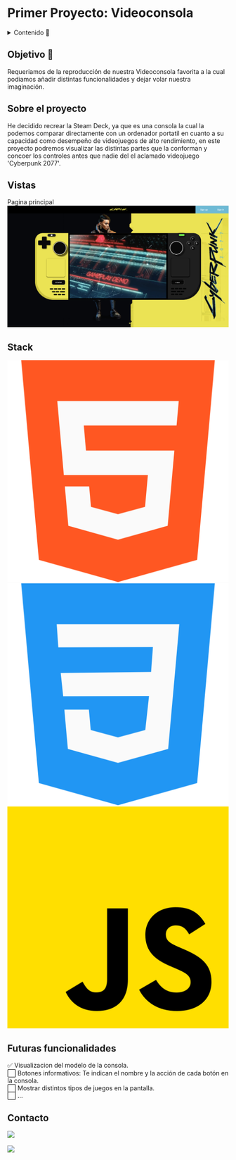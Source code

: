 # Primer Proyecto: Videoconsola

<details>
  <summary>Contenido 📝</summary>
  <ol>
    <li><a href="#objetivo-🎯">Objetivo</a></li>
    <li><a href="#sobre-el-proyecto-🔎">Sobre el proyecto</a></li>
    <li><a href="#vistas">Vistas</a></li>
    <li><a href="#futuras-funcionalidades">Futuras funcionalidades</a></li>
    <li><a href="#contacto">Contacto</a></li>
  </ol>
</details>

## Objetivo 🎯

Requeriamos de la reproducción de nuestra Videoconsola favorita a la cual podiamos añadir distintas funcionalidades y dejar volar nuestra imaginación.

## Sobre el proyecto

He decidido recrear la Steam Deck, ya que es una consola la cual la podemos comparar directamente con un ordenador portatil en cuanto a su capacidad como desempeño de videojuegos de alto rendimiento, en este proyecto podremos visualizar las distintas partes que la conforman y concoer los controles antes que nadie del el aclamado videojuego 'Cyberpunk 2077'.

## Vistas

Pagina principal
<img src="./img/captura_consola.png">

## Stack

<div width: 70px align="center">
    <img src= "img/html-5.png">
    <img src= "img/css-3.png"/>
    <img src= "img/js.png"/>
 </div>

## Futuras funcionalidades

✅ Visualizacion del modelo de la consola.</br>
⬜ Botones informativos: Te indican el nombre y la acción de cada botón en la consola.</br>
⬜ Mostrar distintos tipos de juegos en la pantalla.</br>
⬜ ...

## Contacto

<a href="https://es.linkedin.com/in/mario-steeven-garz%C3%B3n-serna-27405a194" target="_blank"><img src="https://img.shields.io/badge/-LinkedIn-%230077B5?style=for-the-badge&logo=linkedin&logoColor=white" target="_blank"></a>

<a href="https://github.com/Stevengs7" target="_blank"><img src="https://img.shields.io/badge/github-24292F?style=for-the-badge&logo=github&logoColor=white" target="_blank"></a>

